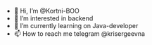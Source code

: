 - 👋 Hi, I’m @Kortni-BOO
- 👀 I’m interested in backend
- 🌱 I’m currently learning on Java-developer
- 📫 How to reach me telegram @krisergeevna

<!---
Kortni-BOO/Kortni-BOO is a ✨ special ✨ repository because its `README.md` (this file) appears on your GitHub profile.
You can click the Preview link to take a look at your changes.
--->
